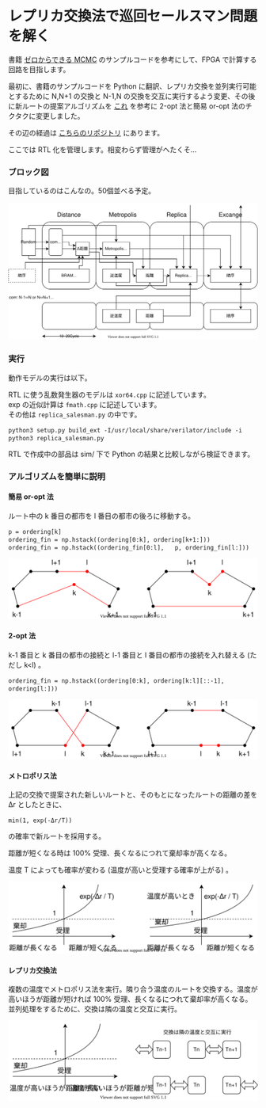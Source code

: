 # レプリカ交換法で巡回セールスマン問題を解く

書籍 [ゼロからできる MCMC](https://www.kspub.co.jp/book/detail/5201749.html) のサンプルコードを参考にして、FPGA で計算する回路を目指します。

最初に、書籍のサンプルコードを Python に翻訳、レプリカ交換を並列実行可能とするために N,N+1 の交換と N-1,N の交換を交互に実行するよう変更、その後に新ルートの提案アルゴリズムを [これ](http://www.nct9.ne.jp/m_hiroi/light/pyalgo64.html) を参考に 2-opt 法と簡易 or-opt 法のチクタクに変更しました。

その辺の経過は [こちらのリポジトリ](https://github.com/tom01h/TIL/tree/master/MCMC-Sample-Codes) にあります。

ここでは RTL 化を管理します。相変わらず管理がへたくそ…

### ブロック図

目指しているのはこんなの。50個並べる予定。

![ブロック図](ブロック図.svg)

### 実行

動作モデルの実行は以下。

RTL に使う乱数発生器のモデルは `xor64.cpp` に記述しています。  
exp の近似計算は `fmath.cpp` に記述しています。  
その他は `replica_salesman.py` の中です。

```
python3 setup.py build_ext -I/usr/local/share/verilator/include -i
python3 replica_salesman.py
```

RTL で作成中の部品は sim/ 下で Python の結果と比較しながら検証できます。

### アルゴリズムを簡単に説明

#### 簡易 or-opt 法

ルート中の k 番目の都市を l 番目の都市の後ろに移動する。

```
p = ordering[k]
ordering_fin = np.hstack((ordering[0:k], ordering[k+1:]))
ordering_fin = np.hstack((ordering_fin[0:l],   p, ordering_fin[l:]))
```



![or-opt](or-opt.svg)

#### 2-opt 法

k-1 番目と k 番目の都市の接続と l-1 番目と l 番目の都市の接続を入れ替える (ただし k<l) 。

```
ordering_fin = np.hstack((ordering[0:k], ordering[k:l][::-1], ordering[l:]))
```



![2-opt](2-opt.svg)

#### メトロポリス法

上記の交換で提案された新しいルートと、そのもとになったルートの距離の差を Δr としたときに、

```
min(1, exp(-Δr/T))
```

の確率で新ルートを採用する。

距離が短くなる時は 100% 受理、長くなるにつれて棄却率が高くなる。

温度 T によっても確率が変わる (温度が高いと受理する確率が上がる) 。

![metropolis](metropolis.svg)

#### レプリカ交換法

複数の温度でメトロポリス法を実行。隣り合う温度のルートを交換する。温度が高いほうが距離が短ければ 100% 受理、長くなるにつれて棄却率が高くなる。並列処理をするために、交換は隣の温度と交互に実行。

![replica](replica.svg)